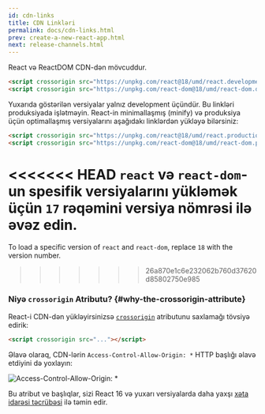 ```yaml
---
id: cdn-links
title: CDN Linkləri
permalink: docs/cdn-links.html
prev: create-a-new-react-app.html
next: release-channels.html
---
```


React və ReactDOM CDN-dən mövcuddur.

```html
<script crossorigin src="https://unpkg.com/react@18/umd/react.development.js"></script>
<script crossorigin src="https://unpkg.com/react-dom@18/umd/react-dom.development.js"></script>
```

Yuxarıda göstərilən versiyalar yalnız development üçündür. Bu linkləri produksiyada işlətməyin. React-in minimallaşmış (minify) və produksiya üçün optimallaşmış versiyalarını aşağıdakı linklərdən yükləyə bilərsiniz:

```html
<script crossorigin src="https://unpkg.com/react@18/umd/react.production.min.js"></script>
<script crossorigin src="https://unpkg.com/react-dom@18/umd/react-dom.production.min.js"></script>
```

<<<<<<< HEAD
`react` və `react-dom`-un spesifik versiyalarını yükləmək üçün `17` rəqəmini versiya nömrəsi ilə əvəz edin.
=======
To load a specific version of `react` and `react-dom`, replace `18` with the version number.
>>>>>>> 26a870e1c6e232062b760d37620d85802750e985

### Niyə `crossorigin` Atributu? {#why-the-crossorigin-attribute}

React-i CDN-dən yükləyirsinizsə [`crossorigin`](https://developer.mozilla.org/en-US/docs/Web/HTML/CORS_settings_attributes) atributunu saxlamağı tövsiyə edirik:

```html
<script crossorigin src="..."></script>
```

Əlavə olaraq, CDN-lərin `Access-Control-Allow-Origin: *` HTTP başlığı əlavə etdiyini də yoxlayın:

![Access-Control-Allow-Origin: *](../images/docs/cdn-cors-header.png)

Bu atribut ve başlıqlar, sizi React 16 və yuxarı versiyalarda daha yaxşı [xəta idarəsi təcrübəsi](/blog/2017/07/26/error-handling-in-react-16.html) ilə təmin edir.
